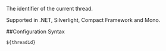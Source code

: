 The identifier of the current thread. 

Supported in .NET, Silverlight, Compact Framework and Mono.

##Configuration Syntax

```
${threadid}
```